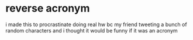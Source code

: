 # reverse acronym

i made this to procrastinate doing real hw bc my friend tweeting a bunch of random characters
and i thought it would be funny if it was an acronym
